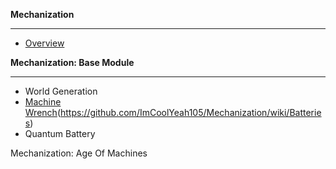**Mechanization**
***
* [Overview](https://github.com/ImCoolYeah105/Mechanization/wiki)

**Mechanization: Base Module**
***
* World Generation
* [Machine Wrench](https://github.com/ImCoolYeah105/Mechanization/wiki/Machine-Wrench)(https://github.com/ImCoolYeah105/Mechanization/wiki/Batteries)
* Quantum Battery

Mechanization: Age Of Machines